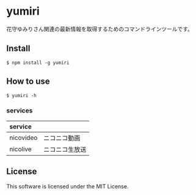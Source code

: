 # yumiri
花守ゆみりさん関連の最新情報を取得するためのコマンドラインツールです。

## Install
```
$ npm install -g yumiri
```

## How to use
```
$ yumiri -h
```

### services
| service | |
|:--------|:-----|
| nicovideo | ニコニコ動画 |
| nicolive | ニコニコ生放送 |

## License
This software is licensed under the MIT License.
